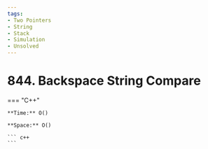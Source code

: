 ```yaml
---
tags:
- Two Pointers
- String
- Stack
- Simulation
- Unsolved
---
```



# 844. Backspace String Compare

=== "C++"

    **Time:** O()

    **Space:** O()

    ``` c++
    ```